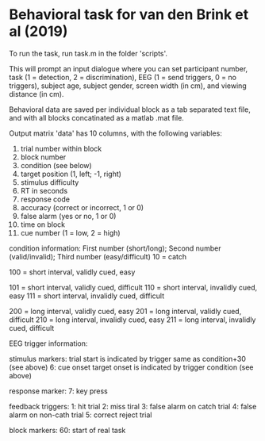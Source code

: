 # Behavioral task for van den Brink et al (2019)

To run the task, run task.m in the folder 'scripts'.

This will prompt an input dialogue where you can set participant number, task (1 = detection, 2 = discrimination), EEG (1 = send triggers, 0 = no triggers), subject age, subject gender, screen width (in cm), and viewing distance (in cm).

Behavioral data are saved per individual block as a tab separated text file, and with all blocks concatinated as a matlab .mat file. 

Output matrix 'data' has 10 columns, with the following variables:
1)  trial number within block
2)  block number
3)  condition (see below)
4)  target position (1, left; -1, right)
5)  stimulus difficulty
6)  RT in seconds
7)  response code
8)  accuracy (correct or incorrect, 1 or 0)
9)  false alarm (yes or no, 1 or 0)
10) time on block
11) cue number (1 = low, 2 = high)

condition information: First number (short/long); Second number (valid/invalid); Third number (easy/difficult)
10 = catch

100 = short interval, validly cued, easy

101 = short interval, validly cued, difficult
110 = short interval, invalidly cued, easy
111 = short interval, invalidly cued, difficult

200 = long interval, validly cued, easy
201 = long interval, validly cued, difficult
210 = long interval, invalidly cued, easy
211 = long interval, invalidly cued, difficult


EEG trigger information:

stimulus markers:
 trial start is indicated by trigger same as condition+30 (see above)
 6: cue onset
 target onset is indicated by trigger condition (see above)

response marker:
 7: key press

feedback triggers:
  1: hit trial
  2: miss tiral
  3: false alarm on catch trial
  4: false alarm on non-cath trial
  5: correct reject trial

block markers:
60: start of real task